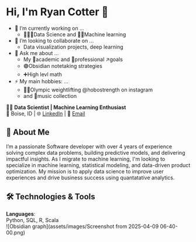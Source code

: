 # Hi, I'm Ryan Cotter 👋

- 🔭 I’m currently working on ...
  - 🔢👨‍🔬Data Science and 🤖📖Machine learning
- 👯 I’m looking to collaborate on ...
  - Data visualization projects, deep learning
- 💬 Ask me about ...
  - My 🏫academic and 💼professional ↗goals
  - 🟣Obsidian notetaking strategies
  - ➕High levl math
- ⚡ My main hobbies: ...
  - 🏋️‍♂️Olympic weightlifting @hobostrength on instagram
  - and 🎹music collection

👨‍💻 **Data Scientist | Machine Learning Enthusiast**  
📍 Boise, ID | 🌐 [LinkedIn](www.linkedin.com/in/ryan-cotter-a2b17a287) | 📧 [Email](ryancotter0001@proton.me)

## 🚀 About Me

I’m a passionate Software developer with over 4 years of experience solving complex data problems, building predictive models, and delivering impactful insights. As I migrate to machine learning, I'm looking to specialize in machine learning, statistical modeling, and data-driven product optimization. My mission is to apply data science to improve user experiences and drive business success using quantatative analytics.

## 🛠️ Technologies & Tools

**Languages**:  
Python, SQL, R, Scala  
![Obsidian graph](assets/images/Screenshot from 2025-04-09 06-40-00.png)
